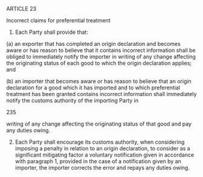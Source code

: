 ARTICLE 23

Incorrect claims for preferential treatment

1.	Each Party shall provide that:

(a)	an exporter that has completed an origin declaration and becomes aware or has reason to believe that it contains incorrect information shall be obliged to immediately notify the importer in writing of any change affecting the originating status of each good to which the origin declaration applies; and

(b)	an importer that becomes aware or has reason to believe that an origin declaration for a good which it has imported and to which preferential treatment has been granted contains incorrect information shall immediately notify the customs authority of the importing Party in




235
 

writing of any change affecting the originating status of that good and pay any duties owing.

2.	Each Party shall encourage its customs authority, when considering imposing a penalty in relation to an origin declaration, to consider as a significant mitigating factor a voluntary notification given in accordance with paragraph 1, provided in the case of a notification given by an importer, the importer corrects the error and repays any duties owing.
